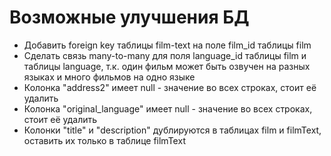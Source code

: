 # Возможные улучшения БД
* Добавить foreign key таблицы film-text на поле film_id таблицы film
* Сделать связь many-to-many для поля language_id таблицы film и таблицы language, т.к. один фильм может быть озвучен на разных языках и много фильмов на одно языке
* Колонка "address2" имеет null - значение во всех строках, стоит её удалить
* Колонка "original_language" имеет null - значение во всех строках, стоит её удалить
* Колонки "title" и "description" дублируются в таблицах film и filmText, оставить их только в таблице filmText
